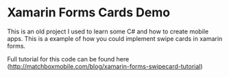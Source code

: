 # Xamarin Forms Cards Demo

This is an old project I used to learn some C# and how to create mobile apps.
This is a example of how you could implement swipe cards in xamarin forms. 

Full tutorial for this code can be found here (http://matchboxmobile.com/blog/xamarin-forms-swipecard-tutorial)
